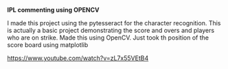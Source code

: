 **IPL commenting using OPENCV**

I made this project using the pytesseract for the character
recognition. This is actually a basic project demonstrating the score and overs and players who are on strike.
Made this using OpenCV. 
Just took th position of the score board using matplotlib

https://www.youtube.com/watch?v=zL7x55VEtB4